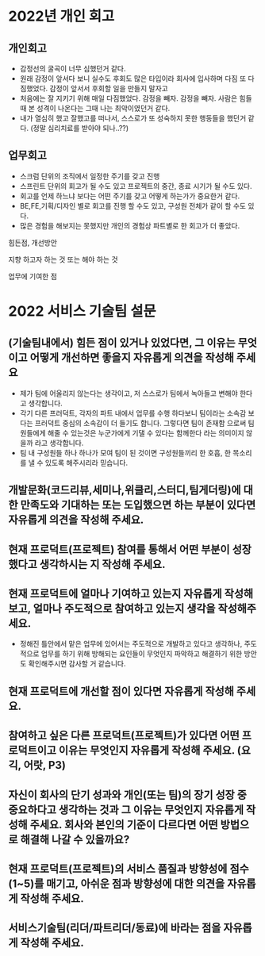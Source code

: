 # 2022년 개인 회고


## 개인회고
- 감정선의 굴곡이 너무 심했던거 같다. 
- 원래 감정이 앞서다 보니 실수도 후회도 많은 타입이라 회사에 입사하며 다짐 또 다짐했었다. 감정이 앞서서 후회할 일을 만들지 말자고
- 처음에는 잘 지키기 위해 매일 다짐했었다. 감정을 빼자. 감정을 빼자. 사람은 힘들때 본 성격이 나온다는 그때 나는 최악이였던거 같다.
- 내가 열심히 했고 잘했고를 떠나서, 스스로가 또 성숙하지 못한 행동들을 했던거 같다. (정말 심리치료를 받아야 되나..??)

## 업무회고
- 스크럼 단위의 조직에서 일정한 주기를 갖고 진행
- 스프린트 단위의 회고가 될 수도 있고 프로젝트의 중간, 종료 시기가 될 수도 있다.
- 회고를 언제 하느냐 보다는 어떤 주기를 갖고 어떻게 하는가가 중요한거 같다.
- BE,FE,기획/디자인 별로 회고를 진행 할 수도 있고, 구성원 전체가 같이 할 수도 있다.
- 많은 경험을 해보지는 못했지만 개인의 경험상 파트별로 한 회고가 더 좋았다.



힘든점, 개선방안

지향 하고자 하는 것 또는 해야 하는 것

업무에 기여한 점


# 2022 서비스 기술팀 설문

## (기술팀내에서) 힘든 점이 있거나 있었다면, 그 이유는 무엇이고 어떻게 개선하면 좋을지 자유롭게 의견을 작성해 주세요
- 제가 팀에 어울리지 않는다는 생각이고, 저 스스로가 팀에서 녹아들고 변해야 한다고 생각합니다.
- 각기 다른 프러덕트, 각자의 파트 내에서 업무를 수행 하다보니 팀이라는 소속감 보다는 프러덕트 중심의 소속감이 더 들기도 합니다. 
그렇다면 팀이 존재함 으로써 팀원들에게 해줄 수 있는것은 누군가에게 기댈 수 있다는 함께한다 라는 의미이지 않을까 라고 생각합니다.
- 팀 내 구성원들 하나 하나가 모여 팀이 된 것이면 구성원들끼리 한 호흡, 한 목소리를 낼 수 있도록 해주시리라 믿습니다. 

## 개발문화(코드리뷰,세미나,위클리,스터디,팀게더링)에 대한 만족도와 기대하는 또는 도입했으면 하는 부분이 있다면 자유롭게 의견을 작성해 주세요.


## 현재 프로덕트(프로젝트) 참여를 통해서 어떤 부분이 성장했다고 생각하시는 지 작성해 주세요.
 

## 현재 프로덕트에 얼마나 기여하고 있는지 자유롭게 작성해보고, 얼마나 주도적으로 참여하고 있는지 생각을 작성해주세요.
- 정해진 틀안에서 맡은 업무에 있어서는 주도적으로 개발하고 있다고 생각하나, 주도적으로 업무를 하기 위해 방해되는 요인들이 무엇인지 파악하고 해결하기 위한 방안도 확인해주시면 감사할 거 같습니다.

## 현재 프로덕트에 개선할 점이 있다면 자유롭게 작성해 주세요.


## 참여하고 싶은 다른 프로덕트(프로젝트)가 있다면 어떤 프로덕트이고 이유는 무엇인지 자유롭게 작성해 주세요. (요긱, 어랏, P3)


## 자신이 회사의 단기 성과와 개인(또는 팀)의 장기 성장 중 중요하다고 생각하는 것과 그 이유는 무엇인지 자유롭게 작성해 주세요. 회사와 본인의 기준이 다르다면 어떤 방법으로 해결해 나갈 수 있을까요?


## 현재 프로덕트(프로젝트)의 서비스 품질과 방향성에 점수(1~5)를 매기고, 아쉬운 점과 방향성에 대한 의견을 자유롭게 작성해 주세요.


## 서비스기술팀(리더/파트리더/동료)에 바라는 점을 자유롭게 작성해 주세요.